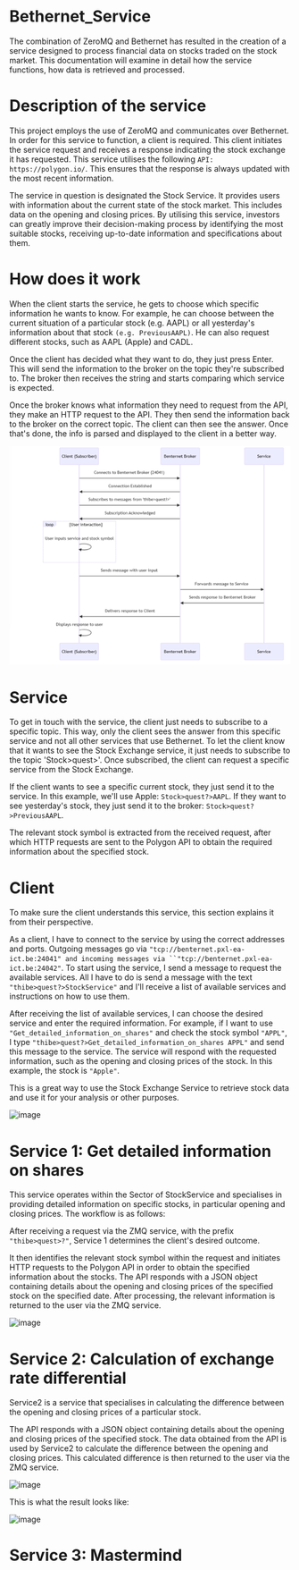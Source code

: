 # Bethernet_Service

The combination of ZeroMQ and Bethernet has resulted in the creation of a service designed to process financial data on stocks traded on the stock market. This documentation will examine in detail how the service functions, how data is retrieved and processed.

# Description of the service

This project employs the use of ZeroMQ and communicates over Bethernet. In order for this service to function, a client is required. This client initiates the service request and receives a response indicating the stock exchange it has requested. This service utilises the following `API: https://polygon.io/`. This ensures that the response is always updated with the most recent information.

The service in question is designated the Stock Service. It provides users with information about the current state of the stock market. This includes data on the opening and closing prices. By utilising this service, investors can greatly improve their decision-making process by identifying the most suitable stocks, receiving up-to-date information and specifications about them.

# How does it work

When the client starts the service, he gets to choose which specific information he wants to know. For example, he can choose between the current situation of a particular stock (e.g. AAPL) or all yesterday's information about that stock `(e.g. PreviousAAPL)`. He can also request different stocks, such as AAPL (Apple) and CADL. 

Once the client has decided what they want to do, they just press Enter. This will send the information to the broker on the topic they're subscribed to. The broker then receives the string and starts comparing which service is expected.

Once the broker knows what information they need to request from the API, they make an HTTP request to the API. They then send the information back to the broker on the correct topic. The client can then see the answer. Once that's done, the info is parsed and displayed to the client in a better way.

![alt text](afbeelidngdiagrameen.png)

# Service

To get in touch with the service, the client just needs to subscribe to a specific topic. This way, only the client sees the answer from this specific service and not all other services that use Bethernet. To let the client know that it wants to see the Stock Exchange service, it just needs to subscribe to the topic 'Stock>quest>'. Once subscribed, the client can request a specific service from the Stock Exchange. 

If the client wants to see a specific current stock, they just send it to the service. In this example, we'll use Apple: `Stock>quest?>AAPL`. If they want to see yesterday's stock, they just send it to the broker: `Stock>quest?>PreviousAAPL`.

The relevant stock symbol is extracted from the received request, after which HTTP requests are sent to the Polygon API to obtain the required information about the specified stock. 

# Client

To make sure the client understands this service, this section explains it from their perspective.

As a client, I have to connect to the service by using the correct addresses and ports. Outgoing messages go via `"tcp://benternet.pxl-ea-ict.be:24041" and incoming messages via ``"tcp://benternet.pxl-ea-ict.be:24042"`.
To start using the service, I send a message to request the available services. All I have to do is send a message with the text `"thibe>quest?>StockService"` and I'll receive a list of available services and instructions on how to use them.

After receiving the list of available services, I can choose the desired service and enter the required information. For example, if I want to use `"Get_detailed_information_on_shares"` and check the stock symbol `"APPL"`, I type `"thibe>quest?>Get_detailed_information_on_shares APPL"` and send this message to the service. The service will respond with the requested information, such as the opening and closing prices of the stock. In this example, the stock is `"Apple"`.

This is a great way to use the Stock Exchange Service to retrieve stock data and use it for your analysis or other purposes.

![image](https://github.com/ThibeVanOrshaegen/Bethernet_Service/assets/114075982/f95ff391-9fbe-4b56-987e-092c83f9beaa)


# Service 1: Get detailed information on shares

This service operates within the Sector of StockService and specialises in providing detailed information on specific stocks, in particular opening and closing prices. The workflow is as follows:

After receiving a request via the ZMQ service, with the prefix `"thibe>quest>?"`, Service 1 determines the client's desired outcome.

It then identifies the relevant stock symbol within the request and initiates HTTP requests to the Polygon API in order to obtain the specified information about the stocks. The API responds with a JSON object containing details about the opening and closing prices of the specified stock on the specified date. After processing, the relevant information is returned to the user via the ZMQ service.

![image](https://github.com/ThibeVanOrshaegen/Bethernet_Service/assets/114075982/27a7ffe5-1dfc-4b1d-ae6a-38d967f196d1)


# Service 2: Calculation of exchange rate differential

Service2 is a service that specialises in calculating the difference between the opening and closing prices of a particular stock.

The API responds with a JSON object containing details about the opening and closing prices of the specified stock.
The data obtained from the API is used by Service2 to calculate the difference between the opening and closing prices. This calculated difference is then returned to the user via the ZMQ service.

![image](https://github.com/ThibeVanOrshaegen/Bethernet_Service/assets/114075982/98579d71-5fa7-4958-ab4b-e2bca6381482)

This is what the result looks like:

![image](https://github.com/ThibeVanOrshaegen/Bethernet_Service/assets/114075982/f472873c-855e-4502-b3b2-20b8cc227c43)


# Service 3: Mastermind
